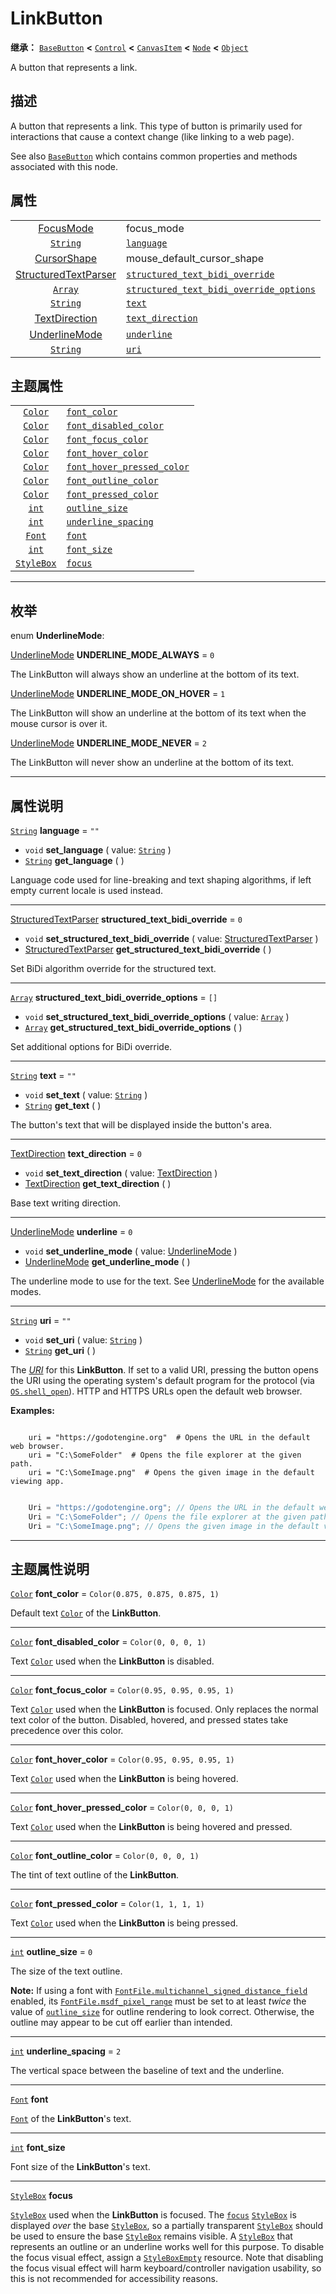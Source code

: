 <!-- ⚠ 请勿编辑本文件 ⚠ -->
<!-- 本文档使用脚本从 WeDot 引擎源码仓库生成。 -->
<!-- 生成脚本：https://github.com/WeDot-Engine/WeDot/tree/4.3/doc/tools/make_md.py； -->
<!-- 原文件：https://github.com/WeDot-Engine/WeDot/tree/4.3/doc/classes/LinkButton.xml。 -->

<div id="_class_linkbutton"></div>

# LinkButton

**继承：** [`BaseButton`](class_basebutton.md) **<** [`Control`](class_control.md) **<** [`CanvasItem`](class_canvasitem.md) **<** [`Node`](class_node.md) **<** [`Object`](class_object.md)

A button that represents a link.

## 描述

A button that represents a link. This type of button is primarily used for interactions that cause a context change (like linking to a web page).

See also [`BaseButton`](class_basebutton.md) which contains common properties and methods associated with this node.

## 属性

|||
|:-:|:--|
| [FocusMode](#enum_control_focusmode)                          | focus_mode                                                                                                                     | ``0`` (overrides [`Control`](class_control.md#class_control_property_focus_mode))                 |
| [`String`](class_string.md)                                   | [`language`](class_linkbutton.md#class_linkbutton_property_language)                                                           | ``""``                                                                                            |
| [CursorShape](#enum_control_cursorshape)                      | mouse_default_cursor_shape                                                                                                     | ``2`` (overrides [`Control`](class_control.md#class_control_property_mouse_default_cursor_shape)) |
| [StructuredTextParser](#enum_textserver_structuredtextparser) | [`structured_text_bidi_override`](class_linkbutton.md#class_linkbutton_property_structured_text_bidi_override)                 | ``0``                                                                                             |
| [`Array`](class_array.md)                                     | [`structured_text_bidi_override_options`](class_linkbutton.md#class_linkbutton_property_structured_text_bidi_override_options) | ``[]``                                                                                            |
| [`String`](class_string.md)                                   | [`text`](class_linkbutton.md#class_linkbutton_property_text)                                                                   | ``""``                                                                                            |
| [TextDirection](#enum_control_textdirection)                  | [`text_direction`](class_linkbutton.md#class_linkbutton_property_text_direction)                                               | ``0``                                                                                             |
| [UnderlineMode](#enum_linkbutton_underlinemode)               | [`underline`](class_linkbutton.md#class_linkbutton_property_underline)                                                         | ``0``                                                                                             |
| [`String`](class_string.md)                                   | [`uri`](class_linkbutton.md#class_linkbutton_property_uri)                                                                     | ``""``                                                                                            |

## 主题属性

|||
|:-:|:--|
| [`Color`](class_color.md)       | [`font_color`](class_linkbutton.md#class_linkbutton_theme_color_font_color)                             | ``Color(0.875, 0.875, 0.875, 1)`` |
| [`Color`](class_color.md)       | [`font_disabled_color`](class_linkbutton.md#class_linkbutton_theme_color_font_disabled_color)           | ``Color(0, 0, 0, 1)``             |
| [`Color`](class_color.md)       | [`font_focus_color`](class_linkbutton.md#class_linkbutton_theme_color_font_focus_color)                 | ``Color(0.95, 0.95, 0.95, 1)``    |
| [`Color`](class_color.md)       | [`font_hover_color`](class_linkbutton.md#class_linkbutton_theme_color_font_hover_color)                 | ``Color(0.95, 0.95, 0.95, 1)``    |
| [`Color`](class_color.md)       | [`font_hover_pressed_color`](class_linkbutton.md#class_linkbutton_theme_color_font_hover_pressed_color) | ``Color(0, 0, 0, 1)``             |
| [`Color`](class_color.md)       | [`font_outline_color`](class_linkbutton.md#class_linkbutton_theme_color_font_outline_color)             | ``Color(0, 0, 0, 1)``             |
| [`Color`](class_color.md)       | [`font_pressed_color`](class_linkbutton.md#class_linkbutton_theme_color_font_pressed_color)             | ``Color(1, 1, 1, 1)``             |
| [`int`](class_int.md)           | [`outline_size`](class_linkbutton.md#class_linkbutton_theme_constant_outline_size)                      | ``0``                             |
| [`int`](class_int.md)           | [`underline_spacing`](class_linkbutton.md#class_linkbutton_theme_constant_underline_spacing)            | ``2``                             |
| [`Font`](class_font.md)         | [`font`](class_linkbutton.md#class_linkbutton_theme_font_font)                                          |                                   |
| [`int`](class_int.md)           | [`font_size`](class_linkbutton.md#class_linkbutton_theme_font_size_font_size)                           |                                   |
| [`StyleBox`](class_stylebox.md) | [`focus`](class_linkbutton.md#class_linkbutton_theme_style_focus)                                       |                                   |

<!-- rst-class:: classref-section-separator -->

---

## 枚举

<div id="_class_enum_linkbutton_underlinemode"></div>

enum **UnderlineMode**: <div id="enum_linkbutton_underlinemode"></div>

<div id="_class_linkbutton_constant_underline_mode_always"></div>

[UnderlineMode](#enum_linkbutton_underlinemode) **UNDERLINE_MODE_ALWAYS** = ``0``

The LinkButton will always show an underline at the bottom of its text.

<div id="_class_linkbutton_constant_underline_mode_on_hover"></div>

[UnderlineMode](#enum_linkbutton_underlinemode) **UNDERLINE_MODE_ON_HOVER** = ``1``

The LinkButton will show an underline at the bottom of its text when the mouse cursor is over it.

<div id="_class_linkbutton_constant_underline_mode_never"></div>

[UnderlineMode](#enum_linkbutton_underlinemode) **UNDERLINE_MODE_NEVER** = ``2``

The LinkButton will never show an underline at the bottom of its text.

<!-- rst-class:: classref-section-separator -->

---

## 属性说明

<div id="_class_linkbutton_property_language"></div>

[`String`](class_string.md) **language** = ``""`` <div id="class_linkbutton_property_language"></div>

- `void` **set_language** ( value: [`String`](class_string.md) )
- [`String`](class_string.md) **get_language** ( )

Language code used for line-breaking and text shaping algorithms, if left empty current locale is used instead.

<!-- rst-class:: classref-item-separator -->

---

<div id="_class_linkbutton_property_structured_text_bidi_override"></div>

[StructuredTextParser](#enum_textserver_structuredtextparser) **structured_text_bidi_override** = ``0`` <div id="class_linkbutton_property_structured_text_bidi_override"></div>

- `void` **set_structured_text_bidi_override** ( value: [StructuredTextParser](#enum_textserver_structuredtextparser) )
- [StructuredTextParser](#enum_textserver_structuredtextparser) **get_structured_text_bidi_override** ( )

Set BiDi algorithm override for the structured text.

<!-- rst-class:: classref-item-separator -->

---

<div id="_class_linkbutton_property_structured_text_bidi_override_options"></div>

[`Array`](class_array.md) **structured_text_bidi_override_options** = ``[]`` <div id="class_linkbutton_property_structured_text_bidi_override_options"></div>

- `void` **set_structured_text_bidi_override_options** ( value: [`Array`](class_array.md) )
- [`Array`](class_array.md) **get_structured_text_bidi_override_options** ( )

Set additional options for BiDi override.

<!-- rst-class:: classref-item-separator -->

---

<div id="_class_linkbutton_property_text"></div>

[`String`](class_string.md) **text** = ``""`` <div id="class_linkbutton_property_text"></div>

- `void` **set_text** ( value: [`String`](class_string.md) )
- [`String`](class_string.md) **get_text** ( )

The button's text that will be displayed inside the button's area.

<!-- rst-class:: classref-item-separator -->

---

<div id="_class_linkbutton_property_text_direction"></div>

[TextDirection](#enum_control_textdirection) **text_direction** = ``0`` <div id="class_linkbutton_property_text_direction"></div>

- `void` **set_text_direction** ( value: [TextDirection](#enum_control_textdirection) )
- [TextDirection](#enum_control_textdirection) **get_text_direction** ( )

Base text writing direction.

<!-- rst-class:: classref-item-separator -->

---

<div id="_class_linkbutton_property_underline"></div>

[UnderlineMode](#enum_linkbutton_underlinemode) **underline** = ``0`` <div id="class_linkbutton_property_underline"></div>

- `void` **set_underline_mode** ( value: [UnderlineMode](#enum_linkbutton_underlinemode) )
- [UnderlineMode](#enum_linkbutton_underlinemode) **get_underline_mode** ( )

The underline mode to use for the text. See [UnderlineMode](#enum_linkbutton_underlinemode) for the available modes.

<!-- rst-class:: classref-item-separator -->

---

<div id="_class_linkbutton_property_uri"></div>

[`String`](class_string.md) **uri** = ``""`` <div id="class_linkbutton_property_uri"></div>

- `void` **set_uri** ( value: [`String`](class_string.md) )
- [`String`](class_string.md) **get_uri** ( )

The [*URI*](https://en.wikipedia.org/wiki/Uniform_Resource_Identifier) for this **LinkButton**. If set to a valid URI, pressing the button opens the URI using the operating system's default program for the protocol (via [`OS.shell_open`](class_os.md#class_os_method_shell_open)). HTTP and HTTPS URLs open the default web browser.

 **Examples:** 



```gdscript

    uri = "https://godotengine.org"  # Opens the URL in the default web browser.
    uri = "C:\SomeFolder"  # Opens the file explorer at the given path.
    uri = "C:\SomeImage.png"  # Opens the given image in the default viewing app.
```

```csharp

    Uri = "https://godotengine.org"; // Opens the URL in the default web browser.
    Uri = "C:\SomeFolder"; // Opens the file explorer at the given path.
    Uri = "C:\SomeImage.png"; // Opens the given image in the default viewing app.
```







<!-- rst-class:: classref-section-separator -->

---

## 主题属性说明

<div id="_class_linkbutton_theme_color_font_color"></div>

[`Color`](class_color.md) **font_color** = ``Color(0.875, 0.875, 0.875, 1)`` <div id="class_linkbutton_theme_color_font_color"></div>

Default text [`Color`](class_color.md) of the **LinkButton**.

<!-- rst-class:: classref-item-separator -->

---

<div id="_class_linkbutton_theme_color_font_disabled_color"></div>

[`Color`](class_color.md) **font_disabled_color** = ``Color(0, 0, 0, 1)`` <div id="class_linkbutton_theme_color_font_disabled_color"></div>

Text [`Color`](class_color.md) used when the **LinkButton** is disabled.

<!-- rst-class:: classref-item-separator -->

---

<div id="_class_linkbutton_theme_color_font_focus_color"></div>

[`Color`](class_color.md) **font_focus_color** = ``Color(0.95, 0.95, 0.95, 1)`` <div id="class_linkbutton_theme_color_font_focus_color"></div>

Text [`Color`](class_color.md) used when the **LinkButton** is focused. Only replaces the normal text color of the button. Disabled, hovered, and pressed states take precedence over this color.

<!-- rst-class:: classref-item-separator -->

---

<div id="_class_linkbutton_theme_color_font_hover_color"></div>

[`Color`](class_color.md) **font_hover_color** = ``Color(0.95, 0.95, 0.95, 1)`` <div id="class_linkbutton_theme_color_font_hover_color"></div>

Text [`Color`](class_color.md) used when the **LinkButton** is being hovered.

<!-- rst-class:: classref-item-separator -->

---

<div id="_class_linkbutton_theme_color_font_hover_pressed_color"></div>

[`Color`](class_color.md) **font_hover_pressed_color** = ``Color(0, 0, 0, 1)`` <div id="class_linkbutton_theme_color_font_hover_pressed_color"></div>

Text [`Color`](class_color.md) used when the **LinkButton** is being hovered and pressed.

<!-- rst-class:: classref-item-separator -->

---

<div id="_class_linkbutton_theme_color_font_outline_color"></div>

[`Color`](class_color.md) **font_outline_color** = ``Color(0, 0, 0, 1)`` <div id="class_linkbutton_theme_color_font_outline_color"></div>

The tint of text outline of the **LinkButton**.

<!-- rst-class:: classref-item-separator -->

---

<div id="_class_linkbutton_theme_color_font_pressed_color"></div>

[`Color`](class_color.md) **font_pressed_color** = ``Color(1, 1, 1, 1)`` <div id="class_linkbutton_theme_color_font_pressed_color"></div>

Text [`Color`](class_color.md) used when the **LinkButton** is being pressed.

<!-- rst-class:: classref-item-separator -->

---

<div id="_class_linkbutton_theme_constant_outline_size"></div>

[`int`](class_int.md) **outline_size** = ``0`` <div id="class_linkbutton_theme_constant_outline_size"></div>

The size of the text outline.

 **Note:** If using a font with [`FontFile.multichannel_signed_distance_field`](class_fontfile.md#class_fontfile_property_multichannel_signed_distance_field) enabled, its [`FontFile.msdf_pixel_range`](class_fontfile.md#class_fontfile_property_msdf_pixel_range) must be set to at least *twice* the value of [`outline_size`](class_linkbutton.md#class_linkbutton_theme_constant_outline_size) for outline rendering to look correct. Otherwise, the outline may appear to be cut off earlier than intended.

<!-- rst-class:: classref-item-separator -->

---

<div id="_class_linkbutton_theme_constant_underline_spacing"></div>

[`int`](class_int.md) **underline_spacing** = ``2`` <div id="class_linkbutton_theme_constant_underline_spacing"></div>

The vertical space between the baseline of text and the underline.

<!-- rst-class:: classref-item-separator -->

---

<div id="_class_linkbutton_theme_font_font"></div>

[`Font`](class_font.md) **font** <div id="class_linkbutton_theme_font_font"></div>

[`Font`](class_font.md) of the **LinkButton**'s text.

<!-- rst-class:: classref-item-separator -->

---

<div id="_class_linkbutton_theme_font_size_font_size"></div>

[`int`](class_int.md) **font_size** <div id="class_linkbutton_theme_font_size_font_size"></div>

Font size of the **LinkButton**'s text.

<!-- rst-class:: classref-item-separator -->

---

<div id="_class_linkbutton_theme_style_focus"></div>

[`StyleBox`](class_stylebox.md) **focus** <div id="class_linkbutton_theme_style_focus"></div>

[`StyleBox`](class_stylebox.md) used when the **LinkButton** is focused. The [`focus`](class_linkbutton.md#class_linkbutton_theme_style_focus) [`StyleBox`](class_stylebox.md) is displayed *over* the base [`StyleBox`](class_stylebox.md), so a partially transparent [`StyleBox`](class_stylebox.md) should be used to ensure the base [`StyleBox`](class_stylebox.md) remains visible. A [`StyleBox`](class_stylebox.md) that represents an outline or an underline works well for this purpose. To disable the focus visual effect, assign a [`StyleBoxEmpty`](class_styleboxempty.md) resource. Note that disabling the focus visual effect will harm keyboard/controller navigation usability, so this is not recommended for accessibility reasons.

[^virtual]: 本方法通常需要用户覆盖才能生效。
[^const]: 本方法无副作用，不会修改该实例的任何成员变量。
[^vararg]: 本方法除了能接受在此处描述的参数外，还能够继续接受任意数量的参数。
[^constructor]: 本方法用于构造某个类型。
[^static]: 调用本方法无需实例，可直接使用类名进行调用。
[^operator]: 本方法描述的是使用本类型作为左操作数的有效运算符。
[^bitfield]: 这个值是由下列位标志构成位掩码的整数。
[^void]: 无返回值。
